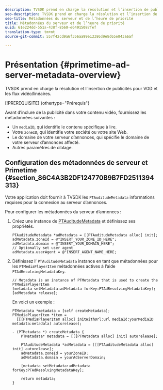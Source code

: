 ```yaml
---
description: TVSDK prend en charge la résolution et l’insertion de publicités pour VOD et les flux vidéo/linéaires.
seo-description: TVSDK prend en charge la résolution et l’insertion de publicités pour VOD et les flux vidéo/linéaires.
seo-title: Métadonnées du serveur et de l’heure de priorité
title: Métadonnées du serveur et de l’heure de priorité
uuid: 61e224dd-551a-438f-8560-e64915087fef
translation-type: tm+mt
source-git-commit: 557f42cd9a6f356aa99e13386d9e8d65e043a6af

---
```



# Présentation {#primetime-ad-server-metadata-overview}

TVSDK prend en charge la résolution et l’insertion de publicités pour VOD et les flux vidéo/linéaires.

[!PREREQUISITE] {othertype=&quot;Prérequis&quot;}

Avant d’inclure de la publicité dans votre contenu vidéo, fournissez les métadonnées suivantes :

* Un `mediaID`, qui identifie le contenu spécifique à lire.
* Votre `zoneID`, qui identifie votre société ou votre site Web.
* Le domaine de votre serveur d’annonces, qui spécifie le domaine de votre serveur d’annonces affecté.
* Autres paramètres de ciblage.

## Configuration des métadonnées de serveur et Primetime {#section_86C4A3B2DF124770B9B7FD2511394313}

Votre application doit fournir à TVSDK les `PTAuditudeMetadata` informations requises pour la connexion au serveur d’annonces.

Pour configurer les métadonnées du serveur d’annonces :

1. Créez une instance de [PTAuditudeMetadata](https://help.adobe.com/en_US/primetime/api/psdk/appledoc/Classes/PTAuditudeMetadata.html) et définissez ses propriétés.

   ```
   PTAuditudeMetadata *adMetadata = [[PTAuditudeMetadata alloc] init];  
   adMetadata.zoneId = @"INSERT_YOUR_ZONE_ID_HERE"; 
   adMetadata.domain = @"INSERT_YOUR_DOMAIN_HERE"; 
   // Optionally set user agent 
   adMetadata.userAgent = @"INSERT_AGENT_NAME_HERE; 
   ```

1. Définissez l’ `PTAuditudeMetadata` instance en tant que métadonnées pour les `PTMediaPlayerItem` métadonnées actives à l’aide `PTAdResolvingMetadataKey`.

   ```
   // Metadata is an instance of PTMetadata that is used to create the PTMediaPlayerItem 
   [metadata setMetadata:adMetadata forKey:PTAdResolvingMetadataKey];  
   [adMetadata release];
   ```

   En voici un exemple :

   ```
   PTMetadata *metadata = [self createMetadata]; 
   PTMediaPlayerItem *item =  
     [[[PTMediaPlayerItem alloc] initWithUrl:url mediaId:yourMediaID metadata:metadata] autorelease]; 
   
   - (PTMetadata *) createMetadata { 
       PTMetadata* metadata = [[[PTMetadata alloc] init] autorelease]; 
   
       PTAuditudeMetadata *adMetadata = [[[PTAuditudeMetadata alloc] init] autorelease];  
       adMetadata.zoneId = yourZoneID; 
       adMetadata.domain = yourAdServerDomain; 
   
       [metadata setMetadata:adMetadata forKey:PTAdResolvingMetadataKey]; 
   
       return metadata; 
   }
   ```
